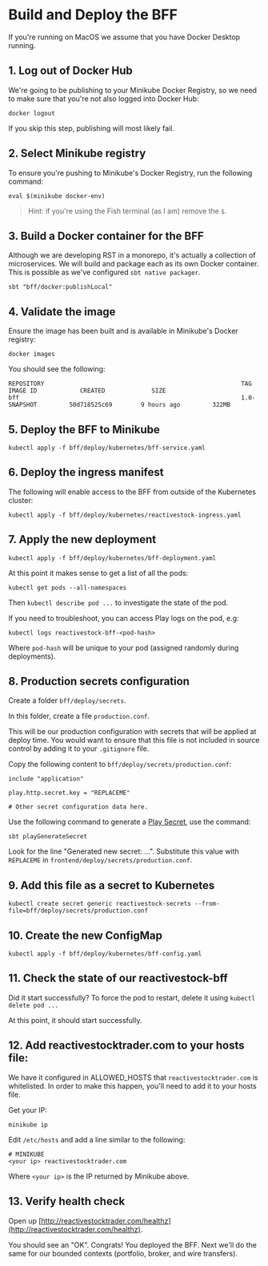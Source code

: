 # Build and Deploy the BFF

If you're running on MacOS we assume that you have Docker Desktop running.

## 1. Log out of Docker Hub

We're going to be publishing to your Minikube Docker Registry, so we need to make sure that you're not also logged into Docker Hub:

`docker logout`

If you skip this step, publishing will most likely fail.

## 2. Select Minikube registry

To ensure you're pushing to Minikube's Docker Registry, run the following command:

```
eval $(minikube docker-env)
```

> Hint: if you're using the Fish terminal (as I am) remove the `$`.

## 3. Build a Docker container for the BFF

Although we are developing RST in a monorepo, it's actually a collection of microservices. We will build and package each as its own Docker container. This is possible as we've configured `sbt native packager`.

```
sbt "bff/docker:publishLocal"
```

## 4. Validate the image

Ensure the image has been built and is available in Minikube's Docker registry:

```
docker images
```

You should see the following:

```
REPOSITORY                                                       TAG                  IMAGE ID            CREATED             SIZE
bff                                                              1.0-SNAPSHOT         50d718525c69        9 hours ago         322MB
```

## 5. Deploy the BFF to Minikube

```
kubectl apply -f bff/deploy/kubernetes/bff-service.yaml
```

## 6. Deploy the ingress manifest

The following will enable access to the BFF from outside of the Kubernetes cluster:

```
kubectl apply -f bff/deploy/kubernetes/reactivestock-ingress.yaml
```

## 7. Apply the new deployment

```
kubectl apply -f bff/deploy/kubernetes/bff-deployment.yaml
```
    
At this point it makes sense to get a list of all the pods:

```
kubectl get pods --all-namespaces
```

Then `kubectl describe pod ...` to investigate the state of the pod.

If you need to troubleshoot, you can access Play logs on the pod, e.g:

```
kubectl logs reactivestock-bff-<pod-hash>
```

Where `pod-hash` will be unique to your pod (assigned randomly during deployments).
    
## 8. Production secrets configuration

Create a folder `bff/deploy/secrets`. 

In this folder, create a file `production.conf`. 

This will be our production configuration with secrets that will be applied at deploy time. You would want to ensure that this file is not included in source control by adding it to your `.gitignore` file.

Copy the following content to `bff/deploy/secrets/production.conf`:

```
include "application"
     
play.http.secret.key = "REPLACEME"

# Other secret configuration data here.  
```
    
Use the following command to generate a [Play Secret](https://www.playframework.com/documentation/latest/ApplicationSecret), use the command:

```
sbt playGenerateSecret
```

Look for the line "Generated new secret: ...". Substitute this value with `REPLACEME` in `frontend/deploy/secrets/production.conf`.

## 9. Add this file as a secret to Kubernetes

```
kubectl create secret generic reactivestock-secrets --from-file=bff/deploy/secrets/production.conf
```
   
## 10. Create the new ConfigMap

```
kubectl apply -f bff/deploy/kubernetes/bff-config.yaml
```

## 11. Check the state of our reactivestock-bff

Did it start successfully? To force the pod to restart, delete it using `kubectl delete pod ...`

At this point, it should start successfully.

## 12. Add reactivestocktrader.com to your hosts file:

We have it configured in ALLOWED_HOSTS that `reactivestocktrader.com` is whitelisted. In order to make this happen, you'll need to add it to your hosts file.

Get your IP:

`minikube ip`

Edit `/etc/hosts` and add a line similar to the following:

```
# MINIKUBE
<your ip> reactivestocktrader.com
```

Where `<your ip>` is the IP returned by Minikube above.

## 13. Verify health check

Open up [http://reactivestocktrader.com/healthz](http://reactivestocktrader.com/healthz).

You should see an "OK". Congrats! You deployed the BFF. Next we'll do the same for our bounded contexts (portfolio, broker, and wire transfers).

